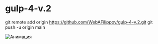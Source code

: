 # gulp-4-v.2
git remote add origin https://github.com/WebAFilippov/gulp-4-v.2.git
git push -u origin main

![Анимация](https://user-images.githubusercontent.com/64398851/224567800-ae1e2943-4c82-43fe-a812-836a53e4e565.gif)
